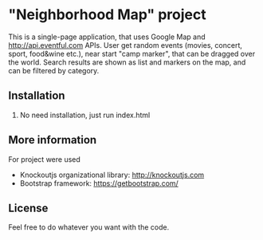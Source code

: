 # "Neighborhood Map" project

This is a single-page application, that uses Google Map and http://api.eventful.com APIs.
User get random events (movies, concert, sport, food&wine etc.), near start "camp marker", that can be dragged over the world.
Search results are shown as list and markers on the map, and can be filtered by category.

## Installation

1. No need installation, just run index.html


## More information

For project were used
- Knockoutjs organizational library: http://knockoutjs.com
- Bootstrap framework: https://getbootstrap.com/

## License

Feel free to do whatever you want with the code.


